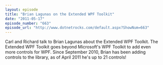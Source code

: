 ```yaml
---
layout: episode
title: "Brian Lagunas on the Extended WPF Toolkit"
date: "2011-05-17"
episode_number: "663"
episode_url: "http://www.dotnetrocks.com/default.aspx?ShowNum=663"
---
```


Carl and Richard talk to Brian Lagunas about the Extended WPF Toolkit. The Extended WPF Toolkit goes beyond Microsoft's WPF Toolkit to add even more controls for WPF. Since September 2010, Brian has been adding controls to the library, as of April 2011 he's up to 21 controls!
